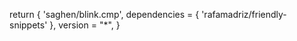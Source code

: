 return {
	'saghen/blink.cmp',
	dependencies = { 'rafamadriz/friendly-snippets' },
	version = "*",
}
